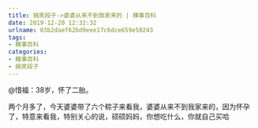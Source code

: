 ```yaml
---
title: 搞笑段子->婆婆从来不到我家来的 | 糗事百科
date: 2019-12-20 12:32:32
urlname: 03b2daef62bd9eee17c6dce659e50243
tags: 
- 糗事百科
categories:
- 糗事百科
- 搞笑段子
---
```

@惜福：38岁，怀了二胎。

两个月多了，今天婆婆带了六个粽子来看我，婆婆从来不到我家来的，因为怀孕了，特意来看我，特别关心的说，硕硕妈妈，你想吃什么，你就自己买哈


